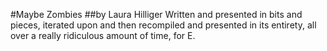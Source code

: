 #Maybe Zombies
##by Laura Hilliger
Written and presented in bits and pieces, iterated upon and then recompiled and presented in its entirety, all over a really ridiculous amount of time, for E.